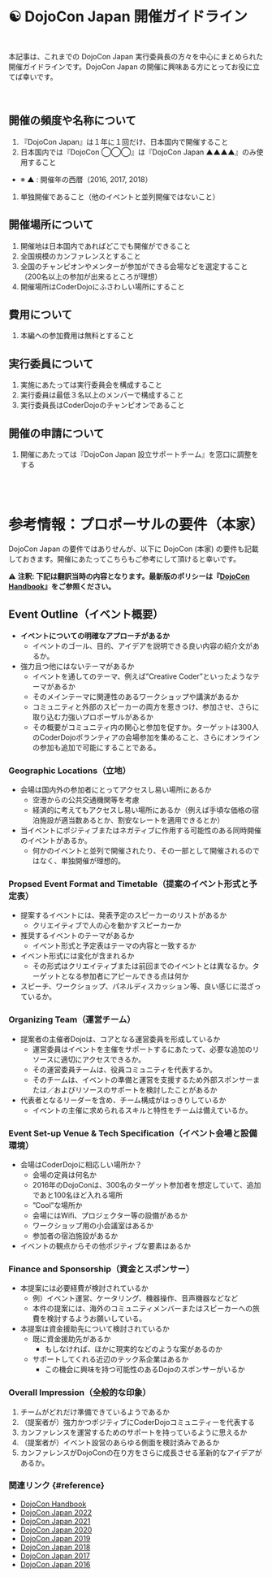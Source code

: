 # ☯️ DojoCon Japan 開催ガイドライン

<br>

本記事は、これまでの DojoCon Japan 実行委員長の方々を中心にまとめられた開催ガイドラインです。DojoCon Japan の開催に興味ある方にとってお役に立てば幸いです。

<!--『ココの詳細が知りたい』『今年は主催してみたい』などありましたら info@coderdojo.jp までお気軽にご連絡ください。-->

<br>

## 開催の頻度や名称について

1. 『DojoCon Japan』は１年に１回だけ、日本国内で開催すること
1. 日本国内では『DojoCon ◯◯◯』は『DojoCon Japan ▲▲▲▲』のみ使用すること
  - ※ ▲ :  開催年の西暦（2016, 2017, 2018）
1. 単独開催であること（他のイベントと並列開催ではないこと）


## 開催場所について

1. 開催地は日本国内であればどこでも開催ができること
1. 全国規模のカンファレンスとすること
1. 全国のチャンピオンやメンターが参加ができる会場などを選定すること（200名以上の参加が出来るところが理想）
1. 開催場所はCoderDojoにふさわしい場所にすること


## 費用について

1. 本編への参加費用は無料とすること


## 実行委員について

1. 実施にあたっては実行委員会を構成すること 	
1. 実行委員は最低３名以上のメンバーで構成すること
1. 実行委員長はCoderDojoのチャンピオンであること


## 開催の申請について

1. 開催にあたっては『DojoCon Japan 設立サポートチーム』を窓口に調整をする

<br><br>

# 参考情報：プロポーサルの要件（本家）

DojoCon Japan の要件ではありせんが、以下に DojoCon (本家) の要件も記載しておきます。開催にあたってこちらもご参考にして頂けると幸いです。

⚠️ **注釈: 下記は翻訳当時の内容となります。最新版のポリシーは『[DojoCon Handbook](https://help.coderdojo.com/cdkb/s/article/DojoCon-Handbook)』をご参照ください。**

## Event Outline（イベント概要）

- **イベントについての明確なアプローチがあるか**
  - イベントのゴール、目的、アイデアを説明できる良い内容の紹介文があるか。
- 強力且つ他にはないテーマがあるか
  - イベントを通してのテーマ、例えば”Creative Coder”といったようなテーマがあるか
  - そのメインテーマに関連性のあるワークショップや講演があるか
  - コミュニティと外部のスピーカーの両方を惹きつけ、参加させ、さらに取り込む力強いプロポーザルがあるか
  - その概要がコミュニティ内の関心と参加を促すか。ターゲットは300人のCoderDojoボランティアの会場参加を集めること、さらにオンラインの参加も追加で可能にすることである。

### Geographic Locations（立地）

- 会場は国内外の参加者にとってアクセスし易い場所にあるか
  - 空港からの公共交通機関等を考慮
  - 経済的に考えてもアクセスし易い場所にあるか（例えば手頃な価格の宿泊施設が適当数あるとか、割安なレートを適用できるとか）
- 当イベントにポジティブまたはネガティブに作用する可能性のある同時開催のイベントがあるか。
  - 何かのイベントと並列で開催されたり、その一部として開催されるのではなく、単独開催が理想的。

### Propsed Event Format and Timetable（提案のイベント形式と予定表）
- 提案するイベントには、発表予定のスピーカーのリストがあるか
   - クリエイティブで人の心を動かすスピーカーか
- 推奨するイベントのテーマがあるか
   - イベント形式と予定表はテーマの内容と一致するか
- イベント形式には変化が含まれるか
   - その形式はクリエイティブまたは前回までのイベントとは異なるか。ターゲットとなる参加者にアピールできる点は何か
- スピーチ、ワークショップ、パネルディスカッション等、良い感じに混ざっているか。

### Organizing Team（運営チーム）

- 提案者の主催者Dojoは、コアとなる運営委員を形成しているか
   - 運営委員はイベントを主催をサポートするにあたって、必要な追加のリソースに適切にアクセスできるか。
   - その運営委員チームは、役員コミュニティを代表するか。
   - そのチームは、イベントの準備と運営を支援するため外部スポンサーまたは／およびリソースのサポートを検討したことがあるか
- 代表者となるリーダーを含め、チーム構成がはっきりしているか
   - イベントの主催に求められるスキルと特性をチームは備えているか。
  
### Event Set-up Venue & Tech Specification（イベント会場と設備環境）

- 会場はCoderDojoに相応しい場所か？
   - 会場の定員は何名か
   - 2016年のDojoConは、300名のターゲット参加者を想定していて、追加であと100名ほど入れる場所
   - ”Cool”な場所か
   - 会場にはWifi、プロジェクター等の設備があるか
   - ワークショップ用の小会議室はあるか
   - 参加者の宿泊施設があるか
- イベントの観点からその他ポジティブな要素はあるか

### Finance and Sponsorship（資金とスポンサー）

- 本提案には必要経費が検討されているか
   - 例）イベント運営、ケータリング、機器操作、音声機器などなど
   - 本件の提案には、海外のコミュニティメンバーまたはスピーカーへの旅費を検討するようお願いしている。
- 本提案は資金援助先について検討されているか
   - 既に資金援助先があるか
      - もしなければ、ほかに現実的などのような案があるのか
   - サポートしてくれる近辺のテック系企業はあるか
      - この機会に興味を持つ可能性のあるDojoのスポンサーがいるか

### Overall Impression（全般的な印象）

1. チームがどれだけ準備できているようであるか
1. （提案者が）強力かつポジティブにCoderDojoコミュニティーを代表する
1. カンファレンスを運営するためのサポートを持っているように思えるか
1. （提案者が）イベント設営のあらゆる側面を検討済みであるか
1. カンファレンスがDojoConの在り方をさらに成長させる革新的なアイデアがあるか。

### 関連リンク {#reference}

- [DojoCon Handbook](https://help.coderdojo.com/cdkb/s/article/DojoCon-Handbook)
- [DojoCon Japan 2022](https://dojocon2022.coderdojo.jp/)
- [DojoCon Japan 2021](https://dojocon2021.coderdojo.jp/)
- [DojoCon Japan 2020](https://dojocon2020.coderdojo.jp/)
- [DojoCon Japan 2019](https://dojocon2019.coderdojo.jp/)
- [DojoCon Japan 2018](https://dojocon2018.coderdojo.jp/)
- [DojoCon Japan 2017](https://dojocon2017.coderdojo.jp/)
- [DojoCon Japan 2016](https://dojocon2016.coderdojo.jp/)

